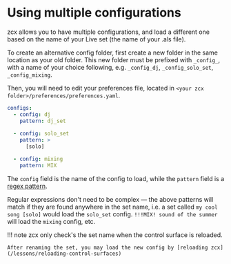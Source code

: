 # Using multiple configurations

zcx allows you to have multiple configurations, and load a different one based on the name of your Live set (the name of your .als file).

To create an alternative config folder, first create a new folder in the same location as your old folder. This new folder must be prefixed with `_config_`, with a name of your choice following, e.g. `_config_dj`, `_config_solo_set`, `_config_mixing`.

Then, you will need to edit your preferences file, located in `<your zcx folder>/preferences/preferences.yaml`.

```yaml title="preferences.yaml"
configs:
  - config: dj
    pattern: dj_set
    
  - config: solo_set
    pattern: >
      [solo]

  - config: mixing
    pattern: MIX
```

The `config` field is the name of the config to load, while the `pattern` field is a [regex pattern](https://en.wikipedia.org/wiki/Regular_expression).

Regular expressions don't need to be complex — the above patterns will match if they are found anywhere in the set name, i.e. a set called `my cool song [solo]` would load the `solo_set` config. `!!!MIX! sound of the summer` will load the `mixing` config, etc.

!!! note
    zcx only check's the set name when the control surface is reloaded.

    After renaming the set, you may load the new config by [reloading zcx](/lessons/reloading-control-surfaces)
